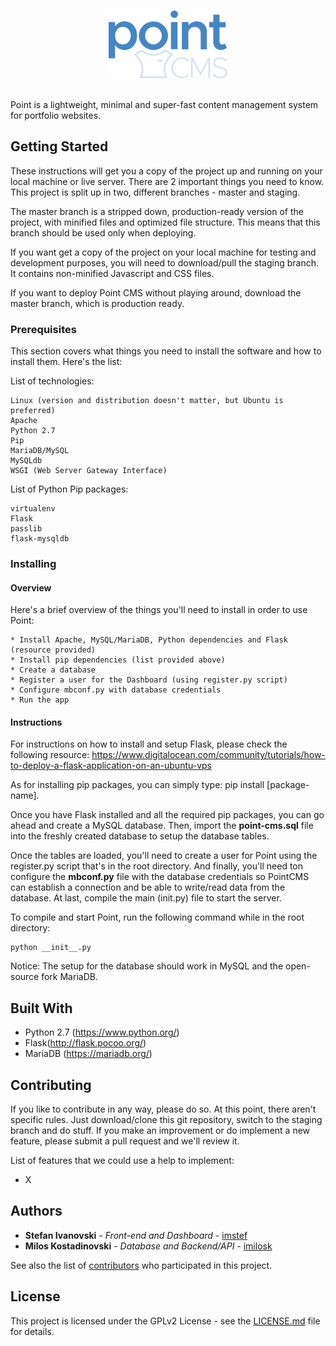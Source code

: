 <br />
<p align="center"><img src="static/uploads/logos/point-blue.png" width="190" height="108" alt="Official Point CMS Logo"></p>
<br />
Point is a lightweight, minimal and super-fast content management system for portfolio websites.

## Getting Started

These instructions will get you a copy of the project up and running on your local machine or live server. There are 2 important things you need to know. This project is split up in two, different branches - master and staging. 

The master branch is a stripped down, production-ready version of the project, with minified files and optimized file structure. This means that this branch should be used only when deploying.

If you want get a copy of the project on your local machine for testing and development purposes, you will need to download/pull the staging branch. It contains non-minified Javascript and CSS files. 

If you want to deploy Point CMS without playing around, download the master branch, which is production ready.

### Prerequisites

This section covers what things you need to install the software and how to install them. Here's the list:

List of technologies:
```
Linux (version and distribution doesn't matter, but Ubuntu is preferred)
Apache
Python 2.7
Pip
MariaDB/MySQL
MySQLdb
WSGI (Web Server Gateway Interface)
```

List of Python Pip packages:
```
virtualenv
Flask
passlib
flask-mysqldb
```

### Installing

#### Overview

Here's a brief overview of the things you'll need to install in order to use Point:

```
* Install Apache, MySQL/MariaDB, Python dependencies and Flask (resource provided)
* Install pip dependencies (list provided above)
* Create a database
* Register a user for the Dashboard (using register.py script)
* Configure mbconf.py with database credentials
* Run the app
```

#### Instructions
For instructions on how to install and setup Flask, please check the following resource: https://www.digitalocean.com/community/tutorials/how-to-deploy-a-flask-application-on-an-ubuntu-vps

As for installing pip packages, you can simply type: pip install [package-name].

Once you have Flask installed and all the required pip packages, you can go ahead and create a MySQL database. Then, import the **point-cms.sql** file into the freshly created database to setup the database tables.

Once the tables are loaded, you'll need to create a user for Point using the register.py script that's in the root directory. And finally, you'll need ton configure the **mbconf.py** file with the database credentials so PointCMS can establish a connection and be able to write/read data from the database. At last, compile the main (init.py) file to start the server.

To compile and start Point, run the following command while in the root directory:
```
python __init__.py
```

Notice: The setup for the database should work in MySQL and the open-source fork MariaDB.

## Built With

* Python 2.7 (https://www.python.org/)
* Flask(http://flask.pocoo.org/)
* MariaDB (https://mariadb.org/)

## Contributing

If you like to contribute in any way, please do so. At this point, there aren't specific rules. Just download/clone this git repository, switch to the staging branch and do stuff. If you make an improvement or do implement a new feature, please submit a pull request and we'll review it.

List of features that we could use a help to implement:
* X

## Authors

* **Stefan Ivanovski** - *Front-end and Dashboard* - [imstef](https://github.com/imstef)
* **Milos Kostadinovski** - *Database and Backend/API* - [imilosk](https://github.com/imilosk)

See also the list of [contributors](https://github.com/your/project/contributors) who participated in this project.

## License

This project is licensed under the GPLv2 License - see the [LICENSE.md](LICENSE.md) file for details.
